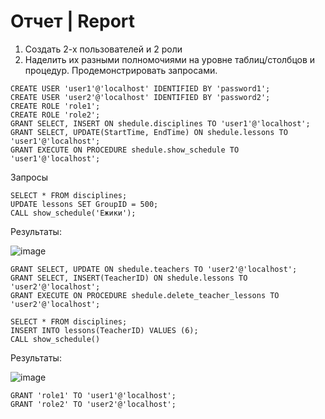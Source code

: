# Отчет | Report

1. Создать 2-х пользователей и 2 роли
2. Наделить их разными полномочиями на уровне таблиц/столбцов и процедур. Продемонстрировать запросами. 

```Mysql
CREATE USER 'user1'@'localhost' IDENTIFIED BY 'password1';
CREATE USER 'user2'@'localhost' IDENTIFIED BY 'password2';
CREATE ROLE 'role1';
CREATE ROLE 'role2';
GRANT SELECT, INSERT ON shedule.disciplines TO 'user1'@'localhost';
GRANT SELECT, UPDATE(StartTime, EndTime) ON shedule.lessons TO 'user1'@'localhost';
GRANT EXECUTE ON PROCEDURE shedule.show_schedule TO 'user1'@'localhost';
```

Запросы

```Mysql
SELECT * FROM disciplines;
UPDATE lessons SET GroupID = 500; 
CALL show_schedule('Ежики');
```

Результаты:

![image](https://github.com/Lszoa/Databases-and-information-systems/assets/115508876/986f0fb3-9c48-42cd-94c9-9041e4b3e19f)

```Mysql
GRANT SELECT, UPDATE ON shedule.teachers TO 'user2'@'localhost';
GRANT SELECT, INSERT(TeacherID) ON shedule.lessons TO 'user2'@'localhost';
GRANT EXECUTE ON PROCEDURE shedule.delete_teacher_lessons TO 'user2'@'localhost';
```

```Mysql
SELECT * FROM disciplines;
INSERT INTO lessons(TeacherID) VALUES (6); 
CALL show_schedule()
```

Результаты:

![image](https://github.com/Lszoa/Databases-and-information-systems/assets/115508876/31021e4d-10f2-4b3c-a920-87cae35aa5f0)

```Mysql
GRANT 'role1' TO 'user1'@'localhost';  
GRANT 'role2' TO 'user2'@'localhost';
```
